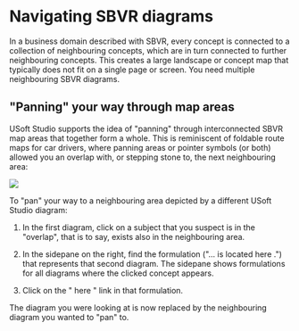 # Navigating SBVR diagrams

In a business domain described with SBVR, every concept is connected to a collection of neighbouring concepts, which are in turn connected to further neighbouring concepts. This creates a large landscape or concept map that typically does not fit on a single page or screen. You need multiple neighbouring SBVR diagrams.

## "Panning" your way through map areas

USoft Studio supports the idea of "panning" through interconnected SBVR map areas that together form a whole. This is reminiscent of foldable route maps for car drivers, where panning areas or pointer symbols (or both) allowed you an overlap with, or stepping stone to, the next neighbouring area:

![](/api/Collaboration/Interpreting%20diagrams/assets/8793231f-5cd0-4a55-8694-0a8748d1b0c9.png)

To "pan" your way to a neighbouring area depicted by a different USoft Studio diagram:

1. In the first diagram, click on a subject that you suspect is in the "overlap", that is to say, exists also in the neighbouring area.

2. In the sidepane on the right, find the formulation ("... is located here .") that represents that second diagram. The sidepane shows formulations for all diagrams where the clicked concept appears.

3. Click on the " here " link in that formulation.

The diagram you were looking at is now replaced by the neighbouring diagram you wanted to "pan" to.